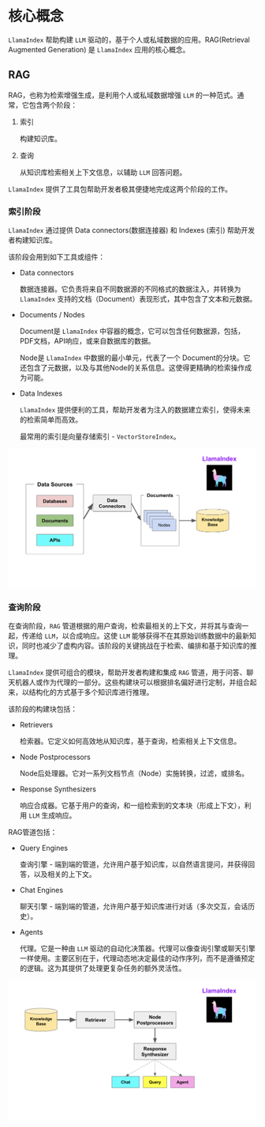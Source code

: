 # 核心概念

`LlamaIndex` 帮助构建 `LLM` 驱动的，基于个人或私域数据的应用。RAG(Retrieval Augmented Generation) 是 `LlamaIndex` 应用的核心概念。

## RAG

RAG，也称为检索增强生成，是利用个人或私域数据增强 `LLM` 的一种范式。通常，它包含两个阶段：
1. 索引

    构建知识库。

2. 查询

    从知识库检索相关上下文信息，以辅助 `LLM` 回答问题。

`LlamaIndex` 提供了工具包帮助开发者极其便捷地完成这两个阶段的工作。

### 索引阶段

`LlamaIndex` 通过提供 Data connectors(数据连接器) 和 Indexes (索引) 帮助开发者构建知识库。

该阶段会用到如下工具或组件：

- Data connectors

    数据连接器。它负责将来自不同数据源的不同格式的数据注入，并转换为 `LlamaIndex` 支持的文档（Document）表现形式，其中包含了文本和元数据。

- Documents / Nodes

    Document是 `LlamaIndex` 中容器的概念，它可以包含任何数据源，包括，PDF文档，API响应，或来自数据库的数据。

    Node是 `LlamaIndex` 中数据的最小单元，代表了一个 Document的分块。它还包含了元数据，以及与其他Node的关系信息。这使得更精确的检索操作成为可能。

- Data Indexes

    `LlamaIndex` 提供便利的工具，帮助开发者为注入的数据建立索引，使得未来的检索简单而高效。

    最常用的索引是向量存储索引 - `VectorStoreIndex`。

![索引阶段](./02_1.png)

### 查询阶段

在查询阶段，`RAG` 管道根据的用户查询，检索最相关的上下文，并将其与查询一起，传递给 `LLM`，以合成响应。这使 `LLM` 能够获得不在其原始训练数据中的最新知识，同时也减少了虚构内容。该阶段的关键挑战在于检索、编排和基于知识库的推理。

`LlamaIndex` 提供可组合的模块，帮助开发者构建和集成 `RAG` 管道，用于问答、聊天机器人或作为代理的一部分。这些构建块可以根据排名偏好进行定制，并组合起来，以结构化的方式基于多个知识库进行推理。

该阶段的构建块包括：

- Retrievers

    检索器。它定义如何高效地从知识库，基于查询，检索相关上下文信息。

- Node Postprocessors

    Node后处理器。它对一系列文档节点（Node）实施转换，过滤，或排名。

- Response Synthesizers

    响应合成器。它基于用户的查询，和一组检索到的文本块（形成上下文），利用 `LLM` 生成响应。

RAG管道包括：
- Query Engines

    查询引擎 - 端到端的管道，允许用户基于知识库，以自然语言提问，并获得回答，以及相关的上下文。

- Chat Engines

    聊天引擎 - 端到端的管道，允许用户基于知识库进行对话（多次交互，会话历史）。

- Agents

    代理。它是一种由 `LLM` 驱动的自动化决策器。代理可以像查询引擎或聊天引擎一样使用。主要区别在于，代理动态地决定最佳的动作序列，而不是遵循预定的逻辑。这为其提供了处理更复杂任务的额外灵活性。

![查询阶段](./02_2.png)